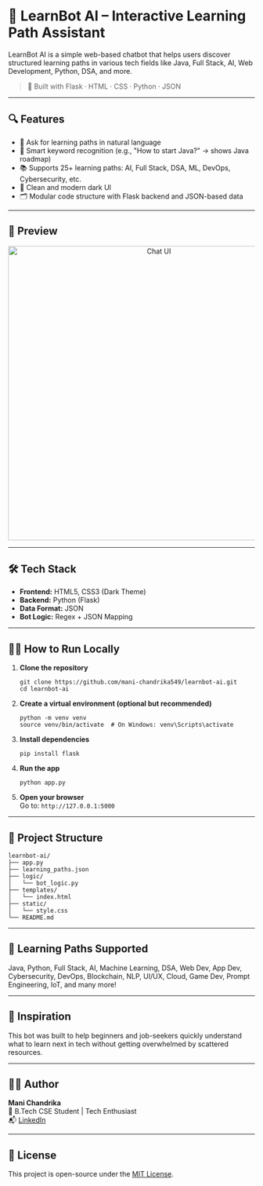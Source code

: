 # 🤖 LearnBot AI – Interactive Learning Path Assistant

LearnBot AI is a simple web-based chatbot that helps users discover structured learning paths in various tech fields like Java, Full Stack, AI, Web Development, Python, DSA, and more.

> 🚀 Built with Flask · HTML · CSS · Python · JSON

---

## 🔍 Features

- 💬 Ask for learning paths in natural language  
- 🧠 Smart keyword recognition (e.g., "How to start Java?" → shows Java roadmap)  
- 📚 Supports 25+ learning paths: AI, Full Stack, DSA, ML, DevOps, Cybersecurity, etc.  
- 🌙 Clean and modern dark UI  
- 🗂️ Modular code structure with Flask backend and JSON-based data

---

## 📸 Preview

<p align="center">
  <img src="preview.png" alt="Chat UI" width="600"/>
</p>


---

## 🛠️ Tech Stack

- **Frontend:** HTML5, CSS3 (Dark Theme)
- **Backend:** Python (Flask)
- **Data Format:** JSON
- **Bot Logic:** Regex + JSON Mapping

---

## 🧑‍💻 How to Run Locally

1. **Clone the repository**  
   ```
   git clone https://github.com/mani-chandrika549/learnbot-ai.git
   cd learnbot-ai
   ```

2. **Create a virtual environment (optional but recommended)**  
   ```
   python -m venv venv
   source venv/bin/activate  # On Windows: venv\Scripts\activate
   ```

3. **Install dependencies**  
   ```
   pip install flask
   ```

4. **Run the app**  
   ```
   python app.py
   ```

5. **Open your browser**  
   Go to: `http://127.0.0.1:5000`

---

## 📁 Project Structure

```
learnbot-ai/
├── app.py
├── learning_paths.json
├── logic/
│   └── bot_logic.py
├── templates/
│   └── index.html
├── static/
│   └── style.css
└── README.md
```

---

## 🌟 Learning Paths Supported

Java, Python, Full Stack, AI, Machine Learning, DSA, Web Dev, App Dev, Cybersecurity, DevOps, Blockchain, NLP, UI/UX, Cloud, Game Dev, Prompt Engineering, IoT, and many more!

---

## 🧠 Inspiration

This bot was built to help beginners and job-seekers quickly understand what to learn next in tech without getting overwhelmed by scattered resources.

---

## 🙋‍♀️ Author

**Mani Chandrika**  
💼 B.Tech CSE Student | Tech Enthusiast  
📬 [LinkedIn](https://www.linkedin.com/in/mani-chandrika549)

---

## 📌 License

This project is open-source under the [MIT License](LICENSE).
